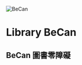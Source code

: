 ![BeCan](https://img.shields.io/badge/latest%20ver-v2.0.3-brightgreen.svg)
# Library BeCan
## BeCan 圖書零障礙
